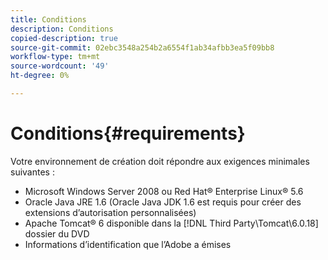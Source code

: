 ```yaml
---
title: Conditions
description: Conditions
copied-description: true
source-git-commit: 02ebc3548a254b2a6554f1ab34afbb3ea5f09bb8
workflow-type: tm+mt
source-wordcount: '49'
ht-degree: 0%

---
```


# Conditions{#requirements}

Votre environnement de création doit répondre aux exigences minimales suivantes :

* Microsoft Windows Server 2008 ou Red Hat® Enterprise Linux® 5.6
* Oracle Java JRE 1.6 (Oracle Java JDK 1.6 est requis pour créer des extensions d’autorisation personnalisées)
* Apache Tomcat® 6 disponible dans la [!DNL Third Party\Tomcat\6.0.18] dossier du DVD
* Informations d’identification que l’Adobe a émises
